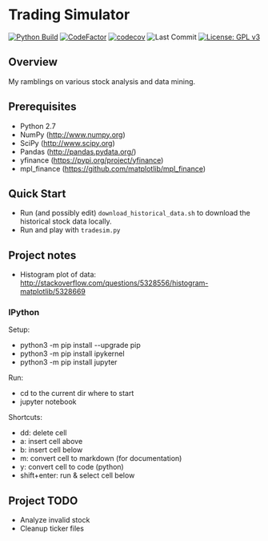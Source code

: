# Trading Simulator
[![Python Build](https://github.com/mathieugouin/tradesim/actions/workflows/ci.yml/badge.svg)](https://github.com/mathieugouin/tradesim/actions/workflows/ci.yml)
[![CodeFactor](https://www.codefactor.io/repository/github/mathieugouin/tradesim/badge/master)](https://www.codefactor.io/repository/github/mathieugouin/tradesim/overview/master)
[![codecov](https://codecov.io/gh/mathieugouin/tradesim/branch/master/graph/badge.svg?token=4ZZ9V7NU91)](https://codecov.io/gh/mathieugouin/tradesim)
![Last Commit](https://img.shields.io/github/last-commit/mathieugouin/tradesim)
[![License: GPL v3](https://img.shields.io/badge/License-GPLv3-blue.svg)](https://www.gnu.org/licenses/gpl-3.0)

## Overview
My ramblings on various stock analysis and data mining.

## Prerequisites
-   Python 2.7
-   NumPy (<http://www.numpy.org>)
-   SciPy (<http://www.scipy.org>)
-   Pandas (<http://pandas.pydata.org/>)
-   yfinance (<https://pypi.org/project/yfinance>)
-   mpl_finance (<https://github.com/matplotlib/mpl_finance>)

## Quick Start
-   Run (and possibly edit) `download_historical_data.sh` to download the historical stock data locally.
-   Run and play with `tradesim.py`

## Project notes
-   Histogram plot of data: <http://stackoverflow.com/questions/5328556/histogram-matplotlib/5328669>

### IPython
Setup:
* python3 -m pip install --upgrade pip
* python3 -m pip install ipykernel
* python3 -m pip install jupyter

Run:
* cd to the current dir where to start
* jupyter notebook

Shortcuts:
* dd: delete cell
* a: insert cell above
* b: insert cell below
* m: convert cell to markdown (for documentation)
* y: convert cell to code (python)
* shift+enter: run & select cell below

## Project TODO
-   Analyze invalid stock
-   Cleanup ticker files
